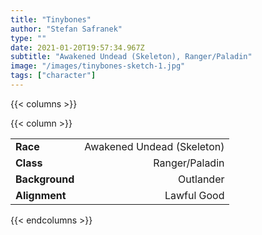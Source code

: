 ```yaml
---
title: "Tinybones"
author: "Stefan Safranek"
type: ""
date: 2021-01-20T19:57:34.967Z
subtitle: "Awakened Undead (Skeleton), Ranger/Paladin"
image: "/images/tinybones-sketch-1.jpg"
tags: ["character"]
---
```


{{< columns >}}



{{< column >}}

<div class="description-table">



|                   |                     |
| ----------------- | -------------------:|
| <b>Race</b>       | Awakened Undead (Skeleton)	          |
| <b>Class</b>      | Ranger/Paladin |
| <b>Background</b> | Outlander         |
| <b>Alignment</b>  | Lawful Good        |

</div>

{{< endcolumns >}}
